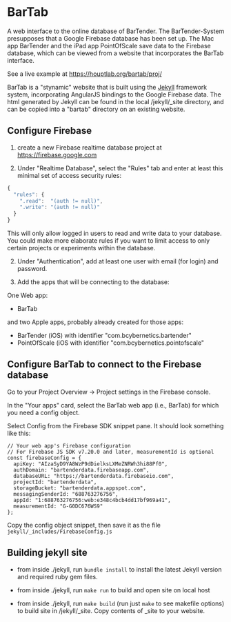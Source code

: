 # BarTab

A web interface to the online database of BarTender. The BarTender-System presupposes that a Google Firebase database has been set up. The Mac app BarTender and the iPad app PointOfScale save data to the Firebase database, which can be viewed from a website that incorporates the BarTab interface.

See a live example at https://houptlab.org/bartab/proj/

BarTab is a "stynamic" website that is built using the [Jekyll](https://jekyllrb.com) framework system, incorporating AngularJS bindings to the Google Firebase data.  The html generated by Jekyll can be found in the local /jekyll/_site directory, and can be copied into a "bartab" directory on an existing website.

##  Configure Firebase

1. create a new Firebase realtime database project at https://firebase.google.com

2. Under "Realtime Database", select the "Rules" tab and enter at least this minimal set of access security rules:

```js
{
  "rules": {
    ".read":  "(auth != null)",
    ".write": "(auth != null)"
  }
}
```

This will only allow logged in users to read and write data to your database. You could make more elaborate rules if you want to limit access to only certain projects or experiments within the database.


2. Under "Authentication", add at least one user with email (for login) and password.


3. Add the apps that will be connecting to the database:  

One Web app:
- BarTab

and two Apple apps, probably already created for those apps:
- BarTender (iOS) with identifier "com.bcybernetics.bartender"
- PointOfScale (iOS with identifier "com.bcybernetics.pointofscale"


##  Configure BarTab to connect to the Firebase database

Go to your Project Overview -> Project settings in the Firebase console.

In the "Your apps" card, select the BarTab web app (i.e., BarTab) for which you need a config object.

Select Config from the Firebase SDK snippet pane. It should look something like this:

```
// Your web app's Firebase configuration
// For Firebase JS SDK v7.20.0 and later, measurementId is optional
const firebaseConfig = {
  apiKey: "AIzaSyD9YA8WzP9dDielksLXMeZNRWh3hi88Pf0",
  authDomain: "bartenderdata.firebaseapp.com",
  databaseURL: "https://bartenderdata.firebaseio.com",
  projectId: "bartenderdata",
  storageBucket: "bartenderdata.appspot.com",
  messagingSenderId: "688763276756",
  appId: "1:688763276756:web:e348c4bcb4dd17bf969a41",
  measurementId: "G-G0DC676WS9"
};
 ```

Copy the config object snippet, then save it as the file `jekyll/_includes/FirebaseConfig.js` 

## Building jekyll site

- from inside ./jekyll, run `bundle install` to install the latest Jekyll version and required ruby gem files.

- from inside ./jekyll, run `make run` to build and open site on local host

- from inside ./jekyll, run `make build` (run just `make` to see makefile options) to build site in /jekyll/_site. Copy contents of _site to your website.

